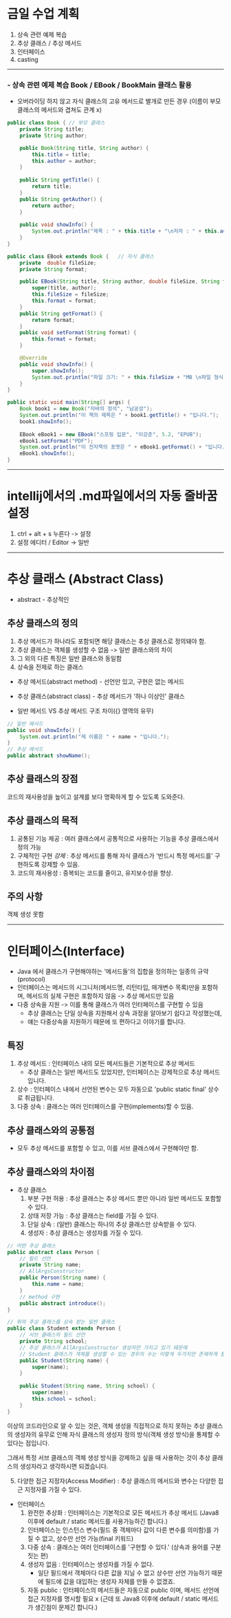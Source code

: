 # 금일 수업 계획
1. 상속 관련 예제 복습
2. 추상 클래스 / 추상 메서드
3. 인터페이스
4. casting

---

### - 상속 관련 예제 복습 Book / EBook / BookMain 클래스 활용
- 오버라이딩 하지 않고 자식 클래스의 고유 메서드로 별개로 만든 경우 (이름이 부모 클래스의 메서드와 겹쳐도 관계 x)
```java
public class Book { // 부모 클래스
    private String title;
    private String author;

    public Book(String title, String author) {
        this.title = title;
        this.author = author;
    }
    
    public String getTitle() {
        return title;
    }
    public String getAuthor() {
        return author;
    }
    
    public void showInfo() {
        System.out.println("제목 : " + this.title + "\n저자 : " + this.author);
    }
}

public class EBook extends Book {   // 자식 클래스
    private  double fileSize;
    private String format;

    public EBook(String title, String author, double fileSize, String format) {
        super(title, author);
        this.fileSize = fileSize;
        this.format = format;
    }
    public String getFormat() {
        return format;
    }
    public void setFormat(String format) {
        this.format = format;
    }

    @Override
    public void showInfo() {
        super.showInfo();
        System.out.println("파일 크기: " + this.fileSize + "MB \n파일 형식 : " + this.format);
    }
}

public static void main(String[] args) {
    Book book1 = new Book("자바의 정석", "남궁성");
    System.out.println("이 책의 제목은 " + book1.getTitle() + "입니다.");
    book1.showInfo();
  
    EBook eBook1 = new EBook("스프링 입문", "이강준", 5.2, "EPUB");
    eBook1.setFormat("PDF");
    System.out.println("이 전자책의 포맷은 " + eBook1.getFormat() + "입니다.");
    eBook1.showInfo();
}
```

---

# intellij에서의 .md파일에서의 자동 줄바꿈 설정
1. ctrl + alt + s 누른다 -> 설정
2. 설정 에디터 / Editor -> 일반

---

# 추상 클래스 (Abstract Class)
- abstract - 추상적인

## 추상 클래스의 정의
1. 추상 메서드가 하나라도 포함되면 해당 클래스는 추상 클래스로 정의돼야 함.
2. 추상 클래스는 객체를 생성할 수 없음 -> 일반 클래스와의 차이
3. 그 외의 다른 특징은 일반 클래스와 동일함
4. 상속을 전제로 하는 클래스

- 추상 메서드(abstract method) - 선언만 있고, 구현은 없는 메서드
- 추상 클래스(abstract class) - 추상 메서드가 '하나 이상인' 클래스


- 일반 메서드 VS 추상 메서드 구조 차이({} 영역의 유무)
```java
// 일반 메서드
public void showInfo() {
    System.out.println("제 이름은 " + name + "입니다.");
}    
// 추상 메서드
public abstract showName();
```

## 추상 클래스의 장점
코드의 재사용성을 높이고 설계를 보다 명확하게 할 수 있도록 도와준다.

## 추상 클래스의 목적
1. 공통된 기능 제공 : 여러 클래스에서 공통적으로 사용하는 기능을 추상 클래스에서 정의 가능
2. 구체적인 구현 _강제_ : 추상 메서드를 통해 자식 클래스가 '반드시 특정 메서드를' 구현하도록 강제할 수 있음.
3. 코드의 재사용성 : 중복되는 코드를 줄이고, 유지보수성을 향상.

## 주의 사항
객체 생성 못함

---

# 인터페이스(Interface)
- Java 에서 클래스가 구현해야하는 '메서드들'의 집합을 정의하는 일종의 규약(protocol)
- 인터페이스는 메서드의 시그니처(메서드명, 리턴타입, 매개변수 목록)만을 포함하며,
  메서드의 실제 구현은 포함하지 않음 -> 추상 메서드만 있음
- 다중 상속을 지원 -> 이를 통해 클래스가 여러 인터페이스를 구현할 수 있음
  - 추상 클래스는 단일 상속을 지원해서 상속 과정을 알아보기 쉽다고 작성했는데,
  - 얘는 다중상속을 지원하기 때문에 또 편하다고 이야기를 합니다.

## 특징
1. 추상 메서드 : 인터페이스 내의 모든 메서드들은 기본적으로 추상 메서드
   - 추상 클래스는 일반 메서드도 있었지만, 인터페이스는 강제적으로 추상 메서드 입니다.
2. 상수 : 인터페이스 내에서 선언된 변수는 모두 자동으로 'public static final' 상수로 취급됩니다.
3. 다중 상속 : 클래스는 여러 인터페이스를 구현(implements)할 수 있음.

## 추상 클래스와의 공통점
- 모두 추상 메서드를 포함할 수 있고, 이를 서브 클래스에서 구현해야만 함.

## 추상 클래스와의 차이점
- 추상 클래스
    1. 부분 구현 허용 : 추상 클래스는 추상 메서드 뿐만 아니라 일반 메서드도 포함할 수 있다.
    2. 상태 저장 가능 : 추상 클래스는 field를 가질 수 있다.
    3. 단일 상속 : (일반) 클래스는 하나의 추상 클래스만 상속받을 수 있다.
    4. 생성자 : 추상 클래스는 생성자를 가질 수 있다.

```java
// 어떤 추상 클래스
public abstract class Person {
    // 필드 선언
    private String name;
    // AllArgsConstructor
    public Person(String name) {
        this.name = name;
    }
    // method 구현
    public abstract introduce();
}

// 위의 추상 클래스를 상속 받는 일반 클래스
public class Student extends Person {
    // 서브 클래스의 필드 선언
    private String school;
    // 추상 클래스가 AllArgsConstructor 생성자만 가지고 있기 때문에
    // Student 클래스가 객체를 생성할 수 있는 경우의 수는 이렇게 두가지만 존재하게 됩니다.
    public Student(String name) {
        super(name);
    }
    
    public Student(String name, String school) {
        super(name);
        this.school = school;
    }
}
```

이상의 코드라인으로 알 수 있는 것은, 객체 생성을 직접적으로 하지 못하는 추상 클래스의 생성자의 유무로 인해 자식 클래스의 생성자 정의 방식(객체 생성 방식)을 통제할 수 있다는 점입니다.

그래서 특정 서브 클래스의 객체 생성 방식을 강제하고 싶을 때 사용하는 것이 추상 클래스의 생성자라고 생각하시면 되겠습니다.

5. 다양한 접근 지정자(Access Modifier) : 추상 클래스의 메서드와 변수는 다양한 접근 지정자를 가질 수 있다.
- 인터페이스
    1. 완전한 추상화 : 인터페이스는 기본적으로 모든 메서드가 추상 메서드 (Java8이후에 default / static 메서드를 사용가능하긴 합니다.)
    2. 인터페이스는 인스턴스 변수(필드 중 객체마다 값이 다른 변수를 의미함)를 가질 수 없고, 상수만 선언 가능(final 키워드)
    3. 다중 상속 : 클래스는 여러 인터페이스를 '구현할 수 있다.' (상속과 용어를 구분 짓는 편)
    4. 생성자 없음 : 인터페이스는 생성자를 가질 수 없다.
        - 일단 필드에서 객체마다 다른 값을 지닐 수 없고 상수만 선언 가능하기 때문에 필드에 값을 대입하는 생성자 자체를 만들 수 없겠죠.
    5. 자동 public : 인터페이스의 메서드들은 자동으로 public 이며, 메서드 선언에 접근 지정자를 명시할 필요 x (근데 또 Java8 이후에 default / static 메서드가 생긴점이 문제긴 합니다.)